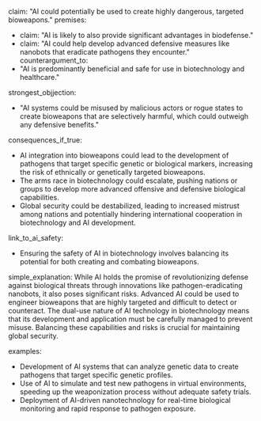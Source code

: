claim: "AI could potentially be used to create highly dangerous, targeted bioweapons."
premises:
  - claim: "AI is likely to also provide significant advantages in biodefense."
  - claim: "AI could help develop advanced defensive measures like nanobots that eradicate pathogens they encounter."
counterargument_to:
  - "AI is predominantly beneficial and safe for use in biotechnology and healthcare."

strongest_objjection:
  - "AI systems could be misused by malicious actors or rogue states to create bioweapons that are selectively harmful, which could outweigh any defensive benefits."

consequences_if_true:
  - AI integration into bioweapons could lead to the development of pathogens that target specific genetic or biological markers, increasing the risk of ethnically or genetically targeted bioweapons.
  - The arms race in biotechnology could escalate, pushing nations or groups to develop more advanced offensive and defensive biological capabilities.
  - Global security could be destabilized, leading to increased mistrust among nations and potentially hindering international cooperation in biotechnology and AI development.

link_to_ai_safety:
  - Ensuring the safety of AI in biotechnology involves balancing its potential for both creating and combating bioweapons.

simple_explanation:
  While AI holds the promise of revolutionizing defense against biological threats through innovations like pathogen-eradicating nanobots, it also poses significant risks. Advanced AI could be used to engineer bioweapons that are highly targeted and difficult to detect or counteract. The dual-use nature of AI technology in biotechnology means that its development and application must be carefully managed to prevent misuse. Balancing these capabilities and risks is crucial for maintaining global security.

examples:
  - Development of AI systems that can analyze genetic data to create pathogens that target specific genetic profiles.
  - Use of AI to simulate and test new pathogens in virtual environments, speeding up the weaponization process without adequate safety trials.
  - Deployment of AI-driven nanotechnology for real-time biological monitoring and rapid response to pathogen exposure.